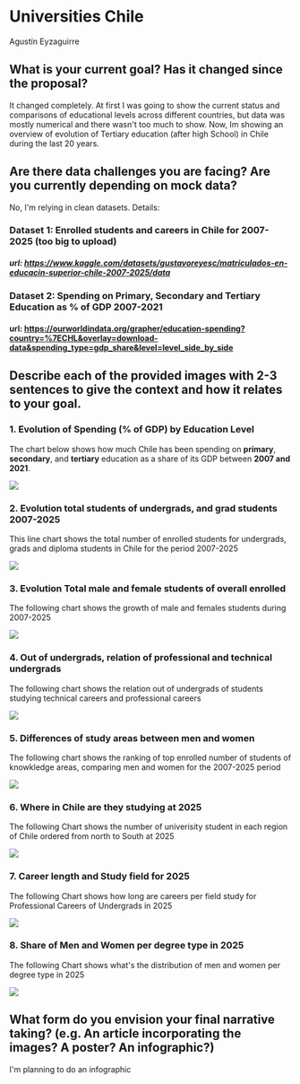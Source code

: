 # Universities Chile

Agustín Eyzaguirre

## What is your current goal? Has it changed since the proposal?

It changed completely. At first I was going to show the current status and
comparisons of educational levels across different countries, but data was mostly
numerical and there wasn't too much to show.
Now, Im showing an overview of evolution of Tertiary education (after high School)
in Chile during the last 20 years.

## Are there data challenges you are facing? Are you currently depending on mock data?

No, I'm relying in clean datasets. Details:

### Dataset 1: Enrolled students and careers in Chile for 2007-2025 (too big to upload)
##### url: https://www.kaggle.com/datasets/gustavoreyesc/matriculados-en-educacin-superior-chile-2007-2025/data

### Dataset 2: Spending on Primary, Secondary and Tertiary Education as % of GDP 2007-2021
#### url: https://ourworldindata.org/grapher/education-spending?country=%7ECHL&overlay=download-data&spending_type=gdp_share&level=level_side_by_side

## Describe each of the provided images with 2-3 sentences to give the context and how it relates to your goal.

### 1. Evolution of Spending (% of GDP) by Education Level

The chart below shows how much Chile has been spending on **primary**, **secondary**, and **tertiary** education as a share of its GDP between **2007 and 2021**.

![](../png_charts/spending.png)


### 2. Evolution total students of undergrads, and grad students 2007-2025

This line chart shows the total number of enrolled students for undergrads, grads and diploma students
in Chile for the period 2007-2025

![](../png_charts/total_enrollment.png)


### 3. Evolution Total male and female students of overall enrolled

The following chart shows the growth of male and females students during 2007-2025

![](../png_charts/men_women.png)

### 4. Out of undergrads, relation of professional and technical undergrads

The following chart shows the relation out of undergrads of students studying technical careers and professional careers

![](../png_charts/profs_techs.png)

### 5. Differences of study areas between men and women

The following chart shows the ranking of top enrolled number of students of
knowkledge areas, comparing men and women for the 2007-2025 period

![](../png_charts/ranks.png)

### 6. Where in Chile are they studying at 2025

The following Chart shows the number of univerisity student in each region of
Chile ordered from north to South at 2025

![](../png_charts/regions.png)


### 7. Career length and Study field for 2025

The following Chart shows how long are careers per field study for Professional Careers of Undergrads in 2025

![](../png_charts/long_careers.png)


### 8. Share of Men and Women per degree type in 2025

The following Chart shows what's the distribution of men and women per degree type in 2025

![](../png_charts/gender_degree.png)


## What form do you envision your final narrative taking? (e.g. An article incorporating the images? A poster? An infographic?)

I'm planning to do an infographic

